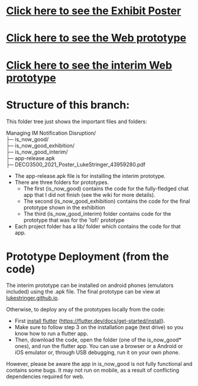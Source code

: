 # [Click here to see the Exhibit Poster](/Managing%20IM%20Notification%20Disruption/DECO3500_2021_Poster_LukeStringer_43959280.pdf)
# [Click here to see the Web prototype](https://lukestringer.github.io)
# [Click here to see the interim Web prototype](https://lukejoshuastringer.github.io/)

# Structure of this branch:
This folder tree just shows the important files and folders:

Managing IM Notification Disruption/  
├─ is_now_good/  
├─ is_now_good_exhibition/  
├─ is_now_good_interim/  
├─ app-release.apk  
├─ DECO3500_2021_Poster_LukeStringer_43959280.pdf  

* The app-release.apk file is for installing the interim prototype. 
* There are three folders for prototypes. 
  * The first (is_now_good) contains the code for the fully-fledged chat app that I did not finish (see the wiki for more details).
  * The second (is_now_good_exhibition) contains the code for the final prototype shown in the exhibition
  * The third (is_now_good_interim) folder contains code for the prototype that was for the 'lofi' prototype
* Each project folder has a lib/ folder which contains the code for that app.
 
# Prototype Deployment (from the code)  
The interim prototype can be installed on android phones (emulators included) using the .apk file. The final prototype can be view at [lukestringer.github.io](https://lukestringer.github.io).

Otherwise, to deploy any of the prototypes locally from the code: 
* First [install flutter](https://flutter.dev/docs/get-started/install) (https://flutter.dev/docs/get-started/install).  
* Make sure to follow step 3 on the installation page (test drive) so you know how to run a flutter app.  
* Then, download the code, open the folder (one of the is_now_good* ones), and run the flutter app. You can use a browser or a Android or iOS emulator or, through USB debugging, run it on your own phone.   

However, please be aware the app in is_now_good is not fully functional and contains some bugs. It may not run on mobile, as a result of conflicting dependencies required for web.
